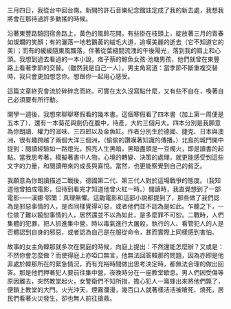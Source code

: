 三月四日，我從台中回台南。新開的許石音樂紀念館註定成了我的新去處，我想我將會在那待過許多動搖的時候。

沿著東豐路騎回宿舍路上，黃色的風鈴花開，有些掛在枝頭上，綻放著三月的青春如燦爛的笑顏；有的灑落一地若鵝黃的絨毛大道，追嘆美麗的逝去（它不知道它的美）；而有的緩緩隨東風飄落，伴著從葉縫間流洩的午後陽光，落到我的肩上和心頭。我想到過去看過的一本小說，痞子蔡的鯨魚女孩‧池塘男孩，他們就曾在東豐路上看著季節的交替。（雖然我是自己一人）。男主角寫道：當季節不斷重複交替時，我只會更加想念你。想跟你一起用心感受。

這篇文章終究會流於碎碎念而終。可實在太久沒寫點什麼，又有些不自在，喚著自己必須要有所行動。

開學一週後，我想來聊聊寒假看的幾本書。這個寒假看了四本書（加上第一周便是五本了），還有一本菊花與劍仍在腹中，待產，大約三個月大。四本分別是我願意為你朗讀、權力的滋味、三四郎以及金魚缸。作者分別生於德國、捷克、日本與澳洲，很有趣跨越了兩個大洋三個洲，（偷偷的讚嘆著知識的傳播。）北島的城門開中提到：閱讀經驗如一路燈光，照亮人生黑暗，黑暗盡頭是一豆燭火，即是讀書的起點。當我思考著，模擬著書中人物，心境的轉變、決策的處理，就更能感受到這些文字的力量，和閱讀帶來的成長與喜悅。當然，也更能察覺到自己的貧乏。



我願意為你朗讀描述二戰後，德國第二代、第三代人對於這場戰爭的態度。（我知道他曾拍成電影，但待到看完才知道他曾火紅一時。）閱讀時，我直覺想到了一部電影——漢娜‧鄂籣：真理無懼。這齣電影和這部小說都提到了，那些做了我們認為是邪惡事情的人，是否同樣覺得可惡，或者他們並不認為是如此。乍聽之下，一位做了難以饒恕事情的人，居然還並不以為如此，是多麼罪不可恕。二戰時，人們集體的犯罪，把人抓進集中營，時以毒氣進行大屠殺，執行的人、看管犯人的人是否體認到自身的邪惡，或者認為自己是在服從命令，甚而實際上同樣感到害怕。

故事的女主角韓那就多次在開庭的時候，向庭上提出：不然還能怎麼辦？又或是：不然你會怎麼做？而使得庭上亦啞口無言，他無法回答韓那的問題，因為亦即是他非處於韓那所在的緊急情況，而有充裕時間做出思考決定時，都無法合理的做出回答。那是他們押著犯人要前往集中營，夜晚時分在一座教堂歇息。男人們因受傷等原因離去，突然教堂起火，女警衛們不知所措，擔心犯人一窩蜂出來將他們斃了，便鎖上教堂的大門。火光沖天，煙霧瀰漫，幾百口人就著樣活活被嗆死、燒死，居民們看著火災發生，卻也無人前往搶救。

